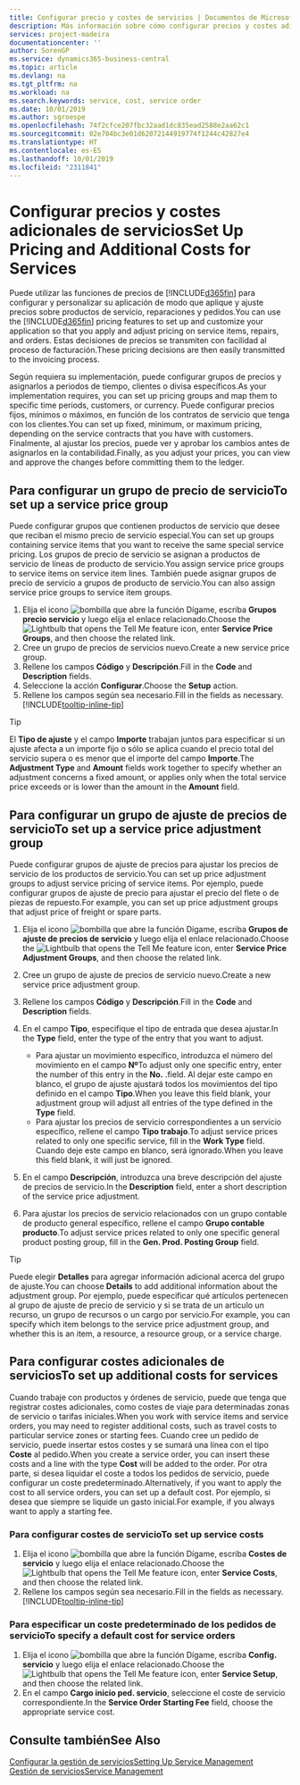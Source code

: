 ```yaml
---
title: Configurar precio y costes de servicios | Documentos de Microsoft
description: Más información sobre cómo configurar precios y costes adicionales de servicios.
services: project-madeira
documentationcenter: ''
author: SorenGP
ms.service: dynamics365-business-central
ms.topic: article
ms.devlang: na
ms.tgt_pltfrm: na
ms.workload: na
ms.search.keywords: service, cost, service order
ms.date: 10/01/2019
ms.author: sgroespe
ms.openlocfilehash: 74f2cfce207fbc32aad1dc835ead2588e2aa62c1
ms.sourcegitcommit: 02e704bc3e01d62072144919774f1244c42827e4
ms.translationtype: HT
ms.contentlocale: es-ES
ms.lasthandoff: 10/01/2019
ms.locfileid: "2311841"
---
```

# <a name="set-up-pricing-and-additional-costs-for-services"></a><span data-ttu-id="a226f-103">Configurar precios y costes adicionales de servicios</span><span class="sxs-lookup"><span data-stu-id="a226f-103">Set Up Pricing and Additional Costs for Services</span></span>
<span data-ttu-id="a226f-104">Puede utilizar las funciones de precios de [!INCLUDE[d365fin](includes/d365fin_md.md)] para configurar y personalizar su aplicación de modo que aplique y ajuste precios sobre productos de servicio, reparaciones y pedidos.</span><span class="sxs-lookup"><span data-stu-id="a226f-104">You can use the [!INCLUDE[d365fin](includes/d365fin_md.md)] pricing features to set up and customize your application so that you apply and adjust pricing on service items, repairs, and orders.</span></span> <span data-ttu-id="a226f-105">Estas decisiones de precios se transmiten con facilidad al proceso de facturación.</span><span class="sxs-lookup"><span data-stu-id="a226f-105">These pricing decisions are then easily transmitted to the invoicing process.</span></span>  
  
<span data-ttu-id="a226f-106">Según requiera su implementación, puede configurar grupos de precios y asignarlos a periodos de tiempo, clientes o divisa específicos.</span><span class="sxs-lookup"><span data-stu-id="a226f-106">As your implementation requires, you can set up pricing groups and map them to specific time periods, customers, or currency.</span></span> <span data-ttu-id="a226f-107">Puede configurar precios fijos, mínimos o máximos, en función de los contratos de servicio que tenga con los clientes.</span><span class="sxs-lookup"><span data-stu-id="a226f-107">You can set up fixed, minimum, or maximum pricing, depending on the service contracts that you have with customers.</span></span> <span data-ttu-id="a226f-108">Finalmente, al ajustar los precios, puede ver y aprobar los cambios antes de asignarlos en la contabilidad.</span><span class="sxs-lookup"><span data-stu-id="a226f-108">Finally, as you adjust your prices, you can view and approve the changes before committing them to the ledger.</span></span>  

## <a name="to-set-up-a-service-price-group"></a><span data-ttu-id="a226f-109">Para configurar un grupo de precio de servicio</span><span class="sxs-lookup"><span data-stu-id="a226f-109">To set up a service price group</span></span>
<span data-ttu-id="a226f-110">Puede configurar grupos que contienen productos de servicio que desee que reciban el mismo precio de servicio especial.</span><span class="sxs-lookup"><span data-stu-id="a226f-110">You can set up groups containing service items that you want to receive the same special service pricing.</span></span> <span data-ttu-id="a226f-111">Los grupos de precio de servicio se asignan a productos de servicio de líneas de producto de servicio.</span><span class="sxs-lookup"><span data-stu-id="a226f-111">You assign service price groups to service items on service item lines.</span></span> <span data-ttu-id="a226f-112">También puede asignar grupos de precio de servicio a grupos de producto de servicio.</span><span class="sxs-lookup"><span data-stu-id="a226f-112">You can also assign service price groups to service item groups.</span></span>  

1. <span data-ttu-id="a226f-113">Elija el icono ![bombilla que abre la función Dígame](media/ui-search/search_small.png "Dígame que desea hacer"), escriba **Grupos precio servicio** y luego elija el enlace relacionado.</span><span class="sxs-lookup"><span data-stu-id="a226f-113">Choose the ![Lightbulb that opens the Tell Me feature](media/ui-search/search_small.png "Tell me what you want to do") icon, enter **Service Price Groups**, and then choose the related link.</span></span>  
2. <span data-ttu-id="a226f-114">Cree un grupo de precios de servicios nuevo.</span><span class="sxs-lookup"><span data-stu-id="a226f-114">Create a new service price group.</span></span>  
3. <span data-ttu-id="a226f-115">Rellene los campos **Código** y **Descripción**.</span><span class="sxs-lookup"><span data-stu-id="a226f-115">Fill in the **Code** and **Description** fields.</span></span>  
4. <span data-ttu-id="a226f-116">Seleccione la acción **Configurar**.</span><span class="sxs-lookup"><span data-stu-id="a226f-116">Choose the **Setup** action.</span></span>  
2. <span data-ttu-id="a226f-117">Rellene los campos según sea necesario.</span><span class="sxs-lookup"><span data-stu-id="a226f-117">Fill in the fields as necessary.</span></span> [!INCLUDE[tooltip-inline-tip](includes/tooltip-inline-tip_md.md)]  

 > [!Tip]
 > <span data-ttu-id="a226f-118">El **Tipo de ajuste** y el campo **Importe** trabajan juntos para especificar si un ajuste afecta a un importe fijo o sólo se aplica cuando el precio total del servicio supera o es menor que el importe del campo **Importe**.</span><span class="sxs-lookup"><span data-stu-id="a226f-118">The **Adjustment Type** and **Amount** fields work together to specify whether an adjustment concerns a fixed amount, or applies only when the total service price exceeds or is lower than the amount in the **Amount** field.</span></span>  

## <a name="to-set-up-a-service-price-adjustment-group"></a><span data-ttu-id="a226f-119">Para configurar un grupo de ajuste de precios de servicio</span><span class="sxs-lookup"><span data-stu-id="a226f-119">To set up a service price adjustment group</span></span>  
<span data-ttu-id="a226f-120">Puede configurar grupos de ajuste de precios para ajustar los precios de servicio de los productos de servicio.</span><span class="sxs-lookup"><span data-stu-id="a226f-120">You can set up price adjustment groups to adjust service pricing of service items.</span></span> <span data-ttu-id="a226f-121">Por ejemplo, puede configurar grupos de ajuste de precio para ajustar el precio del flete o de piezas de repuesto.</span><span class="sxs-lookup"><span data-stu-id="a226f-121">For example, you can set up price adjustment groups that adjust price of freight or spare parts.</span></span>  
  
1. <span data-ttu-id="a226f-122">Elija el icono ![bombilla que abre la función Dígame](media/ui-search/search_small.png "Dígame que desea hacer"), escriba **Grupos de ajuste de precios de servicio** y luego elija el enlace relacionado.</span><span class="sxs-lookup"><span data-stu-id="a226f-122">Choose the ![Lightbulb that opens the Tell Me feature](media/ui-search/search_small.png "Tell me what you want to do") icon, enter **Service Price Adjustment Groups**, and then choose the related link.</span></span>  
2. <span data-ttu-id="a226f-123">Cree un grupo de ajuste de precios de servicio nuevo.</span><span class="sxs-lookup"><span data-stu-id="a226f-123">Create a new service price adjustment group.</span></span>  
3. <span data-ttu-id="a226f-124">Rellene los campos **Código** y **Descripción**.</span><span class="sxs-lookup"><span data-stu-id="a226f-124">Fill in the **Code** and **Description** fields.</span></span>  
4. <span data-ttu-id="a226f-125">En el campo **Tipo**, especifique el tipo de entrada que desea ajustar.</span><span class="sxs-lookup"><span data-stu-id="a226f-125">In the **Type** field, enter the type of the entry that you want to adjust.</span></span>  
  
    * <span data-ttu-id="a226f-126">Para ajustar un movimiento específico, introduzca el número del movimiento en el campo **Nº**</span><span class="sxs-lookup"><span data-stu-id="a226f-126">To adjust only one specific entry, enter the number of this entry in the **No.**</span></span> <span data-ttu-id="a226f-127">.</span><span class="sxs-lookup"><span data-stu-id="a226f-127">field.</span></span> <span data-ttu-id="a226f-128">Al dejar este campo en blanco, el grupo de ajuste ajustará todos los movimientos del tipo definido en el campo **Tipo**.</span><span class="sxs-lookup"><span data-stu-id="a226f-128">When you leave this field blank, your adjustment group will adjust all entries of the type defined in the **Type** field.</span></span>  
    * <span data-ttu-id="a226f-129">Para ajustar los precios de servicio correspondientes a un servicio específico, rellene el campo **Tipo trabajo**.</span><span class="sxs-lookup"><span data-stu-id="a226f-129">To adjust service prices related to only one specific service, fill in the **Work Type** field.</span></span> <span data-ttu-id="a226f-130">Cuando deje este campo en blanco, será ignorado.</span><span class="sxs-lookup"><span data-stu-id="a226f-130">When you leave this field blank, it will just be ignored.</span></span>  
  
5. <span data-ttu-id="a226f-131">En el campo **Descripción**, introduzca una breve descripción del ajuste de precios de servicio.</span><span class="sxs-lookup"><span data-stu-id="a226f-131">In the **Description** field, enter a short description of the service price adjustment.</span></span>  
6. <span data-ttu-id="a226f-132">Para ajustar los precios de servicio relacionados con un grupo contable de producto general específico, rellene el campo **Grupo contable producto**.</span><span class="sxs-lookup"><span data-stu-id="a226f-132">To adjust service prices related to only one specific general product posting group, fill in the **Gen. Prod. Posting Group** field.</span></span>

> [!Tip]
> <span data-ttu-id="a226f-133">Puede elegir **Detalles** para agregar información adicional acerca del grupo de ajuste.</span><span class="sxs-lookup"><span data-stu-id="a226f-133">You can choose **Details** to add additional information about the adjustment group.</span></span> <span data-ttu-id="a226f-134">Por ejemplo, puede especificar qué artículos pertenecen al grupo de ajuste de precio de servicio y si se trata de un artículo un recurso, un grupo de recursos o un cargo por servicio.</span><span class="sxs-lookup"><span data-stu-id="a226f-134">For example, you can specify which item belongs to the service price adjustment group, and whether this is an item, a resource, a resource group, or a service charge.</span></span>  

## <a name="to-set-up-additional-costs-for-services"></a><span data-ttu-id="a226f-135">Para configurar costes adicionales de servicios</span><span class="sxs-lookup"><span data-stu-id="a226f-135">To set up additional costs for services</span></span>
<span data-ttu-id="a226f-136">Cuando trabaje con productos y órdenes de servicio, puede que tenga que registrar costes adicionales, como costes de viaje para determinadas zonas de servicio o tarifas iniciales.</span><span class="sxs-lookup"><span data-stu-id="a226f-136">When you work with service items and service orders, you may need to register additional costs, such as travel costs to particular service zones or starting fees.</span></span> <span data-ttu-id="a226f-137">Cuando cree un pedido de servicio, puede insertar estos costes y se sumará una línea con el tipo **Coste** al pedido.</span><span class="sxs-lookup"><span data-stu-id="a226f-137">When you create a service order, you can insert these costs and a line with the type **Cost** will be added to the order.</span></span> <span data-ttu-id="a226f-138">Por otra parte, si desea liquidar el coste a todos los pedidos de servicio, puede configurar un coste predeterminado.</span><span class="sxs-lookup"><span data-stu-id="a226f-138">Alternatively, if you want to apply the cost to all service orders, you can set up a default cost.</span></span> <span data-ttu-id="a226f-139">Por ejemplo, si desea que siempre se liquide un gasto inicial.</span><span class="sxs-lookup"><span data-stu-id="a226f-139">For example, if you always want to apply a starting fee.</span></span>
  
### <a name="to-set-up-service-costs"></a><span data-ttu-id="a226f-140">Para configurar costes de servicio</span><span class="sxs-lookup"><span data-stu-id="a226f-140">To set up service costs</span></span>
1. <span data-ttu-id="a226f-141">Elija el icono ![bombilla que abre la función Dígame](media/ui-search/search_small.png "Dígame que desea hacer"), escriba **Costes de servicio** y luego elija el enlace relacionado.</span><span class="sxs-lookup"><span data-stu-id="a226f-141">Choose the ![Lightbulb that opens the Tell Me feature](media/ui-search/search_small.png "Tell me what you want to do") icon, enter **Service Costs**, and then choose the related link.</span></span> 
2. <span data-ttu-id="a226f-142">Rellene los campos según sea necesario.</span><span class="sxs-lookup"><span data-stu-id="a226f-142">Fill in the fields as necessary.</span></span> [!INCLUDE[tooltip-inline-tip](includes/tooltip-inline-tip_md.md)]  

### <a name="to-specify-a-default-cost-for-service-orders"></a><span data-ttu-id="a226f-143">Para especificar un coste predeterminado de los pedidos de servicio</span><span class="sxs-lookup"><span data-stu-id="a226f-143">To specify a default cost for service orders</span></span>
1. <span data-ttu-id="a226f-144">Elija el icono ![bombilla que abre la función Dígame](media/ui-search/search_small.png "Dígame que desea hacer"), escriba **Config. servicio** y luego elija el enlace relacionado.</span><span class="sxs-lookup"><span data-stu-id="a226f-144">Choose the ![Lightbulb that opens the Tell Me feature](media/ui-search/search_small.png "Tell me what you want to do") icon, enter **Service Setup**, and then choose the related link.</span></span> 
2. <span data-ttu-id="a226f-145">En el campo **Cargo inicio ped. servicio**, seleccione el coste de servicio correspondiente.</span><span class="sxs-lookup"><span data-stu-id="a226f-145">In the **Service Order Starting Fee** field, choose the appropriate service cost.</span></span>

## <a name="see-also"></a><span data-ttu-id="a226f-146">Consulte también</span><span class="sxs-lookup"><span data-stu-id="a226f-146">See Also</span></span>
[<span data-ttu-id="a226f-147">Configurar la gestión de servicios</span><span class="sxs-lookup"><span data-stu-id="a226f-147">Setting Up Service Management</span></span>](service-setup-service.md)  
[<span data-ttu-id="a226f-148">Gestión de servicios</span><span class="sxs-lookup"><span data-stu-id="a226f-148">Service Management</span></span>](service-service.md)  
